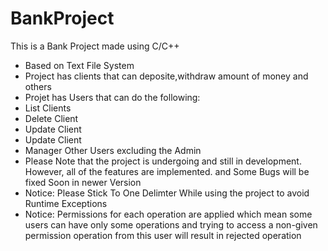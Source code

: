 # BankProject
This is a Bank Project made using C/C++ 
- Based on Text File System
- Project has clients that can deposite,withdraw amount of money and others
- Projet has Users that can do the following:
-  List Clients
-  Delete Client
-  Update Client
-  Update Client
-  Manager Other Users excluding the Admin
-  Please Note that the project is undergoing and still in development. However, all of the features are implemented. and Some Bugs will be fixed Soon in newer Version
-  Notice: Please Stick To One Delimter While using the project to avoid Runtime Exceptions
-  Notice: Permissions for each operation are applied which mean some users can have only some operations and trying to access a non-given permission operation from this user will result in rejected operation
  
